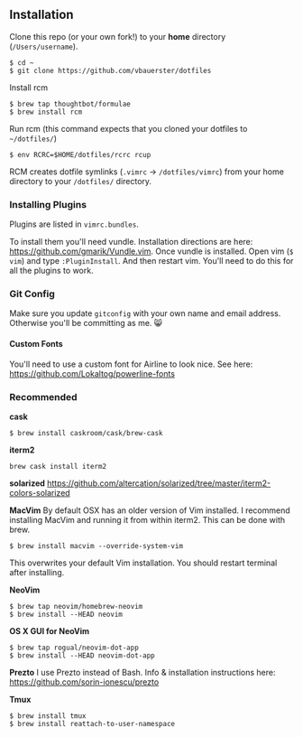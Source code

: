 ## Installation

Clone this repo (or your own fork!) to your **home** directory (`/Users/username`).
```
$ cd ~
$ git clone https://github.com/vbauerster/dotfiles
```

Install rcm

```
$ brew tap thoughtbot/formulae
$ brew install rcm
```

Run rcm (this command expects that you cloned your dotfiles to `~/dotfiles/`)
```
$ env RCRC=$HOME/dotfiles/rcrc rcup
```
RCM creates dotfile symlinks (`.vimrc` -> `/dotfiles/vimrc`) from your home directory to your `/dotfiles/` directory.

### Installing Plugins
Plugins are listed in `vimrc.bundles`.

To install them you'll need vundle. Installation directions are here: https://github.com/gmarik/Vundle.vim.
Once vundle is installed. Open vim (`$ vim`) and type `:PluginInstall`. And then restart vim. You'll need to do this for all the plugins to work.

### Git Config
Make sure you update ```gitconfig``` with your own name and email address. Otherwise you'll be committing as me. :smile_cat:

#### Custom Fonts
You'll need to use a custom font for Airline to look nice. See here: https://github.com/Lokaltog/powerline-fonts

### Recommended

**cask**
```
$ brew install caskroom/cask/brew-cask
```

**iterm2**
```
brew cask install iterm2
```

**solarized**
https://github.com/altercation/solarized/tree/master/iterm2-colors-solarized

**MacVim**
By default OSX has an older version of Vim installed. I recommend installing MacVim and running it from within iterm2. This can be done with brew.
```
$ brew install macvim --override-system-vim
```
This overwrites your default Vim installation. You should restart terminal after installing.

**NeoVim**
```
$ brew tap neovim/homebrew-neovim
$ brew install --HEAD neovim
```

**OS X GUI for NeoVim**
```
$ brew tap rogual/neovim-dot-app
$ brew install --HEAD neovim-dot-app
```

**Prezto**
I use Prezto instead of Bash. Info & installation instructions here: https://github.com/sorin-ionescu/prezto

**Tmux**
```
$ brew install tmux
$ brew install reattach-to-user-namespace
```
